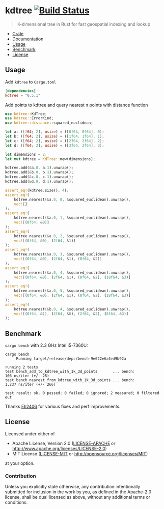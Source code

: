 # kdtree [![Build Status](https://travis-ci.org/mrhooray/kdtree-rs.svg?branch=master)](https://travis-ci.org/mrhooray/kdtree-rs)
> K-dimensional tree in Rust for fast geospatial indexing and lookup

* [Crate](https://crates.io/crates/kdtree)
* [Documentation](https://docs.rs/kdtree)
* [Usage](#usage)
* [Benchmark](#benchmark)
* [License](#license)

## Usage
Add `kdtree` to `Cargo.toml`
```toml
[dependencies]
kdtree = "0.5.1"
```

Add points to kdtree and query nearest n points with distance function
```rust
use kdtree::KdTree;
use kdtree::ErrorKind;
use kdtree::distance::squared_euclidean;

let a: ([f64; 2], usize) = ([0f64, 0f64], 0);
let b: ([f64; 2], usize) = ([1f64, 1f64], 1);
let c: ([f64; 2], usize) = ([2f64, 2f64], 2);
let d: ([f64; 2], usize) = ([3f64, 3f64], 3);

let dimensions = 2;
let mut kdtree = KdTree::new(dimensions);

kdtree.add(&a.0, a.1).unwrap();
kdtree.add(&b.0, b.1).unwrap();
kdtree.add(&c.0, c.1).unwrap();
kdtree.add(&d.0, d.1).unwrap();

assert_eq!(kdtree.size(), 4);
assert_eq!(
    kdtree.nearest(&a.0, 0, &squared_euclidean).unwrap(),
    vec![]
);
assert_eq!(
    kdtree.nearest(&a.0, 1, &squared_euclidean).unwrap(),
    vec![(0f64, &0)]
);
assert_eq!(
    kdtree.nearest(&a.0, 2, &squared_euclidean).unwrap(),
    vec![(0f64, &0), (2f64, &1)]
);
assert_eq!(
    kdtree.nearest(&a.0, 3, &squared_euclidean).unwrap(),
    vec![(0f64, &0), (2f64, &1), (8f64, &2)]
);
assert_eq!(
    kdtree.nearest(&a.0, 4, &squared_euclidean).unwrap(),
    vec![(0f64, &0), (2f64, &1), (8f64, &2), (18f64, &3)]
);
assert_eq!(
    kdtree.nearest(&a.0, 5, &squared_euclidean).unwrap(),
    vec![(0f64, &0), (2f64, &1), (8f64, &2), (18f64, &3)]
);
assert_eq!(
    kdtree.nearest(&b.0, 4, &squared_euclidean).unwrap(),
    vec![(0f64, &1), (2f64, &0), (2f64, &2), (8f64, &3)]
);
```

## Benchmark
`cargo bench` with 2.3 GHz Intel i5-7360U:
```
cargo bench
     Running target/release/deps/bench-9e622e6a4ed9b92a

running 2 tests
test bench_add_to_kdtree_with_1k_3d_points       ... bench:         106 ns/iter (+/- 25)
test bench_nearest_from_kdtree_with_1k_3d_points ... bench:       1,237 ns/iter (+/- 266)

test result: ok. 0 passed; 0 failed; 0 ignored; 2 measured; 0 filtered out
```
Thanks [Eh2406](https://github.com/Eh2406) for various fixes and perf improvements.

## License

Licensed under either of

 * Apache License, Version 2.0 ([LICENSE-APACHE](LICENSE-APACHE) or http://www.apache.org/licenses/LICENSE-2.0)
 * MIT License ([LICENSE-MIT](LICENSE-MIT) or http://opensource.org/licenses/MIT)

at your option.

### Contribution

Unless you explicitly state otherwise, any contribution intentionally submitted
for inclusion in the work by you, as defined in the Apache-2.0 license, shall be dual licensed as above, without any
additional terms or conditions.
